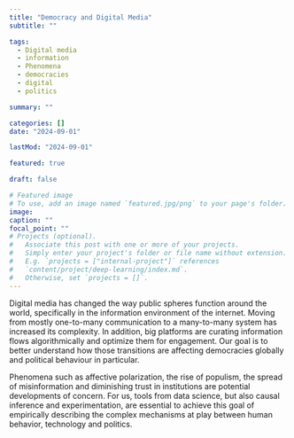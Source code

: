 ```yaml
---
title: "Democracy and Digital Media"
subtitle: ""

tags:
  - Digital media
  - information
  - Phenomena
  - democracies
  - digital
  - politics

summary: ""

categories: []
date: "2024-09-01"

lastMod: "2024-09-01"

featured: true

draft: false

# Featured image
# To use, add an image named `featured.jpg/png` to your page's folder.
image:
caption: ""
focal_point: ""
# Projects (optional).
#   Associate this post with one or more of your projects.
#   Simply enter your project's folder or file name without extension.
#   E.g. `projects = ["internal-project"]` references
#   `content/project/deep-learning/index.md`.
#   Otherwise, set `projects = []`.
---
```


Digital media has changed the way public spheres function around the world, specifically in the information environment of the internet. Moving from mostly one-to-many communication to a many-to-many system has increased its complexity. In addition, big platforms are curating information flows algorithmically and optimize them for engagement. Our goal is to better understand how those transitions are affecting democracies globally and political behaviour in particular.

Phenomena such as affective polarization, the rise of populism, the spread of misinformation and diminishing trust in institutions are potential developments of concern. For us, tools from data science, but also causal inference and experimentation, are essential to achieve this goal of empirically describing the complex mechanisms at play between human behavior, technology and politics.
